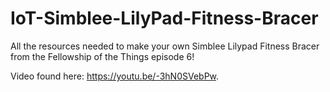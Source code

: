 # IoT-Simblee-LilyPad-Fitness-Bracer
All the resources needed to make your own Simblee Lilypad Fitness Bracer from the Fellowship of the Things episode 6!

Video found here: https://youtu.be/-3hN0SVebPw.
